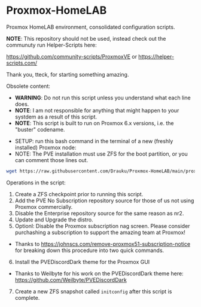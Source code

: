 # Proxmox-HomeLAB
Proxmox HomeLAB environment, consolidated configuration scripts.

**NOTE**: This repository should not be used, instead check out the communuty run Helper-Scripts here: 
 
 https://github.com/community-scripts/ProxmoxVE or https://helper-scripts.com/
 
 Thank you, tteck, for starting something amazing.

Obsolete content:

- **WARNING**: Do not run this script unless you understand what each line does.
- **NOTE**: I am not responsible for anything that might happen to your systdem as a result of this script.
- **NOTE**: This script is built to run on Proxmox 6.x versions, i.e. the "buster" codename.

* SETUP: run this bash command in the terminal of a new (freshly installed) Proxmox node:
* NOTE: The PVE installation must use ZFS for the boot partition, or you can comment those lines out.

```bash
wget https://raw.githubusercontent.com/Drauku/Proxmox-HomeLAB/main/proxmox-homelab-setup.sh && proxmox-homelab-setup.sh
```

Operations in the script:
1. Create a ZFS checkpoint prior to running this script.
2. Add the PVE No Subscription repository source for those of us not using Proxmox commercially.
3. Disable the Enterprise repository source for the same reason as nr2.
4. Update and Upgrade the distro.
5. Optionl: Disable the Proxmox subscription nag screen. Please consider purchashing a subscription to support the amazing team at Proxmox!
  - Thanks to https://johnscs.com/remove-proxmox51-subscription-notice for breaking down this procedure into two quick commands.
6. Install the PVEDiscordDark theme for the Proxmox GUI
  - Thanks to Weilbyte for his work on the PVEDiscordDark theme here: https://github.com/Weilbyte/PVEDiscordDark
7. Create a new ZFS snapshot called `initconfig` after this script is complete.
